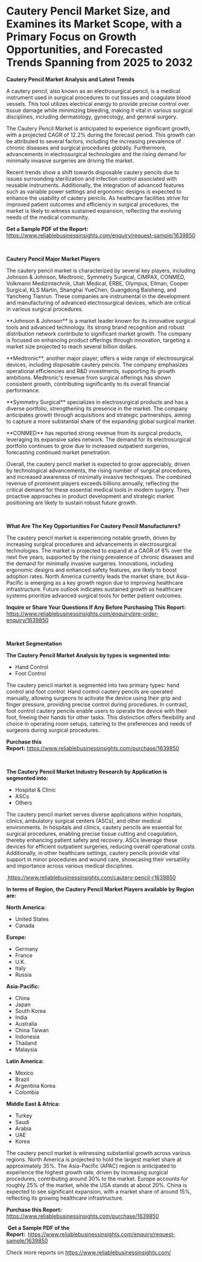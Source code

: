 <p><h1>Cautery Pencil Market Size, and Examines its Market Scope, with a Primary Focus on Growth Opportunities, and Forecasted Trends Spanning from 2025 to 2032</h1></p><p><strong>Cautery Pencil Market Analysis and Latest Trends</strong></p>
<p><p>A cautery pencil, also known as an electrosurgical pencil, is a medical instrument used in surgical procedures to cut tissues and coagulate blood vessels. This tool utilizes electrical energy to provide precise control over tissue damage while minimizing bleeding, making it vital in various surgical disciplines, including dermatology, gynecology, and general surgery.</p><p>The Cautery Pencil Market is anticipated to experience significant growth, with a projected CAGR of 12.2% during the forecast period. This growth can be attributed to several factors, including the increasing prevalence of chronic diseases and surgical procedures globally. Furthermore, advancements in electrosurgical technologies and the rising demand for minimally invasive surgeries are driving the market. </p><p>Recent trends show a shift towards disposable cautery pencils due to issues surrounding sterilization and infection control associated with reusable instruments. Additionally, the integration of advanced features such as variable power settings and ergonomic designs is expected to enhance the usability of cautery pencils. As healthcare facilities strive for improved patient outcomes and efficiency in surgical procedures, the market is likely to witness sustained expansion, reflecting the evolving needs of the medical community.</p></p>
<p><strong>Get a Sample PDF of the Report:&nbsp;</strong> <a href="https://www.reliablebusinessinsights.com/enquiry/request-sample/1639850?utm_campaign=2983&utm_medium=2&utm_source=Github&utm_content=ia&utm_term=04032025&utm_id=cautery-pencil">https://www.reliablebusinessinsights.com/enquiry/request-sample/1639850</a></p>
<p>&nbsp;</p>
<p><strong>Cautery Pencil Major Market Players</strong></p>
<p><p>The cautery pencil market is characterized by several key players, including Johnson & Johnson, Medtronic, Symmetry Surgical, CIMPAX, CONMED, Volkmann Medizintechnik, Utah Medical, ERBE, Olympus, Ellman, Cooper Surgical, KLS Martin, Shanghai YueChen, Guangdong Baisheng, and Yancheng Tianrun. These companies are instrumental in the development and manufacturing of advanced electrosurgical devices, which are critical in various surgical procedures.</p><p>**Johnson & Johnson** is a market leader known for its innovative surgical tools and advanced technology. Its strong brand recognition and robust distribution network contribute to significant market growth. The company is focused on enhancing product offerings through innovation, targeting a market size projected to reach several billion dollars.</p><p>**Medtronic**, another major player, offers a wide range of electrosurgical devices, including disposable cautery pencils. The company emphasizes operational efficiencies and R&D investments, supporting its growth ambitions. Medtronic's revenue from surgical offerings has shown consistent growth, contributing significantly to its overall financial performance.</p><p>**Symmetry Surgical** specializes in electrosurgical products and has a diverse portfolio, strengthening its presence in the market. The company anticipates growth through acquisitions and strategic partnerships, aiming to capture a more substantial share of the expanding global surgical market.</p><p>**CONMED** has reported strong revenue from its surgical products, leveraging its expansive sales network. The demand for its electrosurgical portfolio continues to grow due to increased outpatient surgeries, forecasting continued market penetration.</p><p>Overall, the cautery pencil market is expected to grow appreciably, driven by technological advancements, the rising number of surgical procedures, and increased awareness of minimally invasive techniques. The combined revenue of prominent players exceeds billions annually, reflecting the critical demand for these essential medical tools in modern surgery. Their proactive approaches in product development and strategic market positioning are likely to sustain robust future growth.</p></p>
<p>&nbsp;</p>
<p><strong>What Are The Key Opportunities For Cautery Pencil Manufacturers?</strong></p>
<p><p>The cautery pencil market is experiencing notable growth, driven by increasing surgical procedures and advancements in electrosurgical technologies. The market is projected to expand at a CAGR of 6% over the next five years, supported by the rising prevalence of chronic diseases and the demand for minimally invasive surgeries. Innovations, including ergonomic designs and enhanced safety features, are likely to boost adoption rates. North America currently leads the market share, but Asia-Pacific is emerging as a key growth region due to improving healthcare infrastructure. Future outlook indicates sustained growth as healthcare systems prioritize advanced surgical tools for better patient outcomes.</p></p>
<p><strong>Inquire or Share Your Questions If Any Before Purchasing This Report:</strong> <a href="https://www.reliablebusinessinsights.com/enquiry/pre-order-enquiry/1639850?utm_campaign=2983&utm_medium=2&utm_source=Github&utm_content=ia&utm_term=04032025&utm_id=cautery-pencil">https://www.reliablebusinessinsights.com/enquiry/pre-order-enquiry/1639850</a></p>
<p>&nbsp;</p>
<p><strong>Market Segmentation</strong></p>
<p><strong>The Cautery Pencil Market Analysis by types is segmented into:</strong></p>
<p><ul><li>Hand Control</li><li>Foot Control</li></ul></p>
<p><p>The cautery pencil market is segmented into two primary types: hand control and foot control. Hand control cautery pencils are operated manually, allowing surgeons to activate the device using their grip and finger pressure, providing precise control during procedures. In contrast, foot control cautery pencils enable users to operate the device with their foot, freeing their hands for other tasks. This distinction offers flexibility and choice in operating room setups, catering to the preferences and needs of surgeons during surgical procedures.</p></p>
<p><strong>Purchase this Report:&nbsp;</strong><a href="https://www.reliablebusinessinsights.com/purchase/1639850?utm_campaign=2983&utm_medium=2&utm_source=Github&utm_content=ia&utm_term=04032025&utm_id=cautery-pencil">https://www.reliablebusinessinsights.com/purchase/1639850</a></p>
<p>&nbsp;</p>
<p><strong>The Cautery Pencil Market Industry Research by Application is segmented into:</strong></p>
<p><ul><li>Hospital & Clinic</li><li>ASCs</li><li>Others</li></ul></p>
<p><p>The cautery pencil market serves diverse applications within hospitals, clinics, ambulatory surgical centers (ASCs), and other medical environments. In hospitals and clinics, cautery pencils are essential for surgical procedures, enabling precise tissue cutting and coagulation, thereby enhancing patient safety and recovery. ASCs leverage these devices for efficient outpatient surgeries, reducing overall operational costs. Additionally, in other healthcare settings, cautery pencils provide vital support in minor procedures and wound care, showcasing their versatility and importance across various medical disciplines.</p></p>
<p><a href="https://www.reliablebusinessinsights.com/cautery-pencil-r1639850?utm_campaign=2983&utm_medium=2&utm_source=Github&utm_content=ia&utm_term=04032025&utm_id=cautery-pencil">&nbsp;https://www.reliablebusinessinsights.com/cautery-pencil-r1639850</a></p>
<p><strong>In terms of Region, the Cautery Pencil Market Players available by Region are:</strong></p>
<p>
    <p> <strong> North America: </strong>
        <ul>
            <li>United States</li>
            <li>Canada</li>
        </ul>
        </p> 
    <p> <strong> Europe: </strong>
        <ul>
            <li>Germany</li>
            <li>France</li>
            <li>U.K.</li>
            <li>Italy</li>
            <li>Russia</li>
        </ul>
        </p> 
    <p> <strong> Asia-Pacific: </strong>
        <ul>
            <li>China</li>
            <li>Japan</li>
            <li>South Korea</li>
            <li>India</li>
            <li>Australia</li>
            <li>China Taiwan</li>
            <li>Indonesia</li>
            <li>Thailand</li>
            <li>Malaysia</li>
        </ul>
        </p> 
    <p> <strong> Latin America: </strong>
        <ul>
            <li>Mexico</li>
            <li>Brazil</li>
            <li>Argentina Korea</li>
            <li>Colombia</li>
        </ul>
        </p> 
    <p> <strong> Middle East & Africa: </strong>
        <ul>
            <li>Turkey</li>
            <li>Saudi</li>
            <li>Arabia</li>
            <li>UAE</li>
            <li>Korea</li>
        </ul>
    </p>
    </p>
<p><p>The cautery pencil market is witnessing substantial growth across various regions. North America is projected to hold the largest market share at approximately 35%. The Asia-Pacific (APAC) region is anticipated to experience the highest growth rate, driven by increasing surgical procedures, contributing around 30% to the market. Europe accounts for roughly 25% of the market, while the USA stands at about 20%. China is expected to see significant expansion, with a market share of around 15%, reflecting its growing healthcare infrastructure.</p></p>
<p><strong>Purchase this Report: </strong><a href="https://www.reliablebusinessinsights.com/purchase/1639850?utm_campaign=2983&utm_medium=2&utm_source=Github&utm_content=ia&utm_term=04032025&utm_id=cautery-pencil">https://www.reliablebusinessinsights.com/purchase/1639850</a></p>
<p>&nbsp;<strong>Get a Sample PDF of the Report:&nbsp;&nbsp;</strong><a href="https://www.reliablebusinessinsights.com/enquiry/request-sample/1639850?utm_campaign=2983&utm_medium=2&utm_source=Github&utm_content=ia&utm_term=04032025&utm_id=cautery-pencil">https://www.reliablebusinessinsights.com/enquiry/request-sample/1639850</a></p>
<p><strong></strong></p>
<p>Check more reports on <a href="https://www.reliablebusinessinsights.com/?utm_campaign=2983&utm_medium=2&utm_source=Github&utm_content=ia&utm_term=04032025&utm_id=cautery-pencil">https://www.reliablebusinessinsights.com/</a></p>